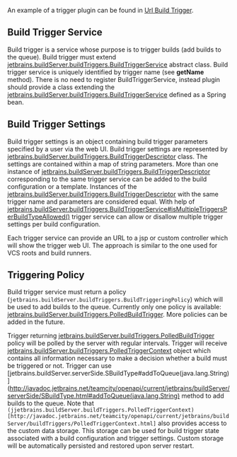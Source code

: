 [//]: # (title: Custom Build Trigger)
[//]: # (auxiliary-id: Custom+Build+Trigger.html)

An example of a trigger plugin can be found in [Url Build Trigger](https://plugins.jetbrains.com/plugin/9074-url-build-trigger).



## Build Trigger Service



Build trigger is a service whose purpose is to trigger builds (add builds to the queue). Build trigger must extend [jetbrains.buildServer.buildTriggers.BuildTriggerService](http://javadoc.jetbrains.net/teamcity/openapi/current/jetbrains/buildServer/buildTriggers/BuildTriggerService.html) abstract class. Build trigger service is uniquely identified by trigger name (see __getName__ method). There is no need to register BuildTriggerService, instead plugin should provide a class extending the [jetbrains.buildServer.buildTriggers.BuildTriggerService](http://javadoc.jetbrains.net/teamcity/openapi/current/jetbrains/buildServer/buildTriggers/BuildTriggerService.html) defined as a Spring bean.



## Build Trigger Settings



Build trigger settings is an object containing build trigger parameters specified by a user via the web UI. Build trigger settings are represented by [jetbrains.buildServer.buildTriggers.BuildTriggerDescriptor](http://javadoc.jetbrains.net/teamcity/openapi/current/jetbrains/buildServer/buildTriggers/BuildTriggerDescriptor.html) class. The settings are contained within a map of string parameters. More than one instance of [jetbrains.buildServer.buildTriggers.BuildTriggerDescriptor](http://javadoc.jetbrains.net/teamcity/openapi/current/jetbrains/buildServer/buildTriggers/BuildTriggerDescriptor.html) corresponding to the same trigger service can be added to the build configuration or a template. Instances of the [jetbrains.buildServer.buildTriggers.BuildTriggerDescriptor](http://javadoc.jetbrains.net/teamcity/openapi/current/jetbrains/buildServer/buildTriggers/BuildTriggerDescriptor.html) with the same trigger name and parameters are considered equal. With help of [jetbrains.buildServer.buildTriggers.BuildTriggerService#isMultipleTriggersPerBuildTypeAllowed()](http://javadoc.jetbrains.net/teamcity/openapi/current/jetbrains/buildServer/buildTriggers/BuildTriggerService.html#isMultipleTriggersPerBuildTypeAllowed()) trigger service can allow or disallow multiple trigger settings per build configuration.



Each trigger service can provide an URL to a jsp or custom controller which will show the trigger web UI. The approach is similar to the one used for VCS roots and build runners.



## Triggering Policy


Build trigger service must return a policy (`jetbrains.buildServer.buildTriggers.BuildTriggeringPolicy`) which will be used to add builds to the queue. Currently only one policy is available: [jetbrains.buildServer.buildTriggers.PolledBuildTrigger](http://javadoc.jetbrains.net/teamcity/openapi/current/jetbrains/buildServer/buildTriggers/PolledBuildTrigger.html). More policies can be added in the future.



Trigger returning [jetbrains.buildServer.buildTriggers.PolledBuildTrigger](http://javadoc.jetbrains.net/teamcity/openapi/current/jetbrains/buildServer/buildTriggers/PolledBuildTrigger.html) policy will be polled by the server with regular intervals. Trigger will receive [jetbrains.buildServer.buildTriggers.PolledTriggerContext](http://javadoc.jetbrains.net/teamcity/openapi/current/jetbrains/buildServer/buildTriggers/PolledTriggerContext.html) object which contains all information necessary to make a decision whether a build must be triggered or not. Trigger can use [jetbrains.buildServer.serverSide.SBuildType#addToQueue(java.lang.String)](http://javadoc.jetbrains.net/teamcity/openapi/current/jetbrains/buildServer/serverSide/SBuildType.html#addToQueue(java.lang.String) method to add builds to the queue. Note that `(jjetbrains.buildServer.buildTriggers.PolledTriggerContext)[http://javadoc.jetbrains.net/teamcity/openapi/current/jetbrains/buildServer/buildTriggers/PolledTriggerContext.html]` also provides access to the custom data storage. This storage can be used for build trigger state associated with a build configuration and trigger settings. Custom storage will be automatically persisted and restored upon server restart.
